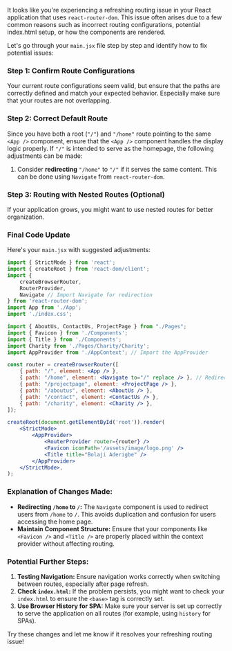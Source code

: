 It looks like you're experiencing a refreshing routing issue in your React application that uses `react-router-dom`. This issue often arises due to a few common reasons such as incorrect routing configurations, potential index.html setup, or how the components are rendered. 

Let's go through your `main.jsx` file step by step and identify how to fix potential issues:

### Step 1: Confirm Route Configurations
Your current route configurations seem valid, but ensure that the paths are correctly defined and match your expected behavior. Especially make sure that your routes are not overlapping.

### Step 2: Correct Default Route
Since you have both a root (`"/"`) and `"/home"` route pointing to the same `<App />` component, ensure that the `<App />` component handles the display logic properly. If `"/"` is intended to serve as the homepage, the following adjustments can be made:

1. Consider **redirecting** `"/home"` to `"/"` if it serves the same content. This can be done using `Navigate` from `react-router-dom`.

### Step 3: Routing with Nested Routes (Optional)
If your application grows, you might want to use nested routes for better organization. 

### Final Code Update
Here's your `main.jsx` with suggested adjustments:

```jsx
import { StrictMode } from 'react';
import { createRoot } from 'react-dom/client';
import {
    createBrowserRouter,
    RouterProvider,
    Navigate // Import Navigate for redirection
} from 'react-router-dom';
import App from './App';
import './index.css';

import { AboutUs, ContactUs, ProjectPage } from "./Pages";
import { Favicon } from './Components'; 
import { Title } from './Components';
import Charity from './Pages/Charity/Charity';
import AppProvider from './AppContext'; // Import the AppProvider

const router = createBrowserRouter([
    { path: "/", element: <App /> },
    { path: "/home", element: <Navigate to="/" replace /> }, // Redirect /home to /
    { path: "/projectpage", element: <ProjectPage /> },
    { path: "/aboutus", element: <AboutUs /> },
    { path: "/contact", element: <ContactUs /> },
    { path: "/charity", element: <Charity /> },
]);

createRoot(document.getElementById('root')).render(
    <StrictMode>
        <AppProvider>
            <RouterProvider router={router} />
            <Favicon iconPath='/assets/image/logo.png' />
            <Title title="Bolaji Aderigbe" />
        </AppProvider>
    </StrictMode>,
);
```

### Explanation of Changes Made:
- **Redirecting `/home` to `/`:** The `Navigate` component is used to redirect users from `/home` to `/`. This avoids duplication and confusion for users accessing the home page.
- **Maintain Component Structure:** Ensure that your components like `<Favicon />` and `<Title />` are properly placed within the context provider without affecting routing.

### Potential Further Steps:
1. **Testing Navigation:** Ensure navigation works correctly when switching between routes, especially after page refresh.
2. **Check `index.html`:** If the problem persists, you might want to check your `index.html` to ensure the `<base>` tag is correctly set.
3. **Use Browser History for SPA:** Make sure your server is set up correctly to serve the application on all routes (for example, using `history` for SPAs).

Try these changes and let me know if it resolves your refreshing routing issue!